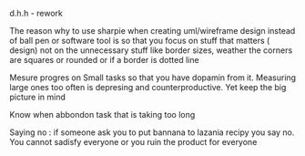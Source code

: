 d.h.h - rework

The reason why to use sharpie when creating uml/wireframe design instead
of ball pen or software tool is so that you focus on stuff that matters
( design) not on the unnecessary stuff like border sizes, weather the
corners are squares or rounded or if a border is dotted line


Mesure progres on Small tasks so that you have dopamin from it.
Measuring large ones too often is depresing and counterproductive. Yet
keep the big picture in mind

Know when abbondon task that is taking too long

Saying no : if someone ask you to put bannana to lazania recipy you say
no.
You cannot sadisfy everyone or you ruin the product for everyone

